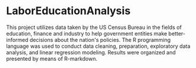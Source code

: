 # LaborEducationAnalysis

  This project utilizes data taken by the US Census Bureau in the fields of education, finance and industry to help government entities make better-informed decisions about the nation's policies. The R programming language was used to conduct data cleaning, preparation, exploratory data analysis, and linear regression modeling. Results were organized and presented by means of R-markdown. 

